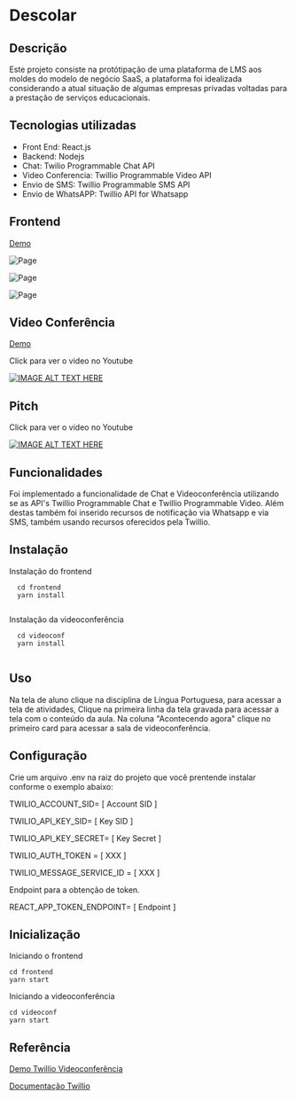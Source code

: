 # Descolar

## Descrição

Este projeto consiste na protótipação de uma plataforma de LMS aos moldes do modelo de negócio SaaS, a plataforma foi idealizada considerando a atual situação de algumas empresas privadas voltadas para a prestação de serviços educacionais.

## Tecnologias utilizadas

- Front End: React.js
- Backend: Nodejs
- Chat: Twilio Programmable Chat API
- Video Conferencia: Twillio Programmable Video API
- Envio de SMS: Twillio Programmable SMS API
- Envio de WhatsAPP: Twillio API for Whatsapp
   
## Frontend

[Demo](https://serene-bayou-33949.herokuapp.com/)

![Page](https://firebasestorage.googleapis.com/v0/b/github-f7e0a.appspot.com/o/Captura%20de%20tela%20de%202020-05-04%2021-37-28.png?alt=media&token=32107b65-ab96-4d0c-8d9d-ed79e0800c9b)

![Page](https://firebasestorage.googleapis.com/v0/b/github-f7e0a.appspot.com/o/Captura%20de%20tela%20de%202020-05-04%2021-42-33.png?alt=media&token=0160b732-a8e6-4f96-a2ab-f716d75af19e)

![Page](https://firebasestorage.googleapis.com/v0/b/github-f7e0a.appspot.com/o/Captura%20de%20tela%20de%202020-05-04%2021-44-16.png?alt=media&token=a05ebca3-206e-4129-a1ca-da31d9bff71a)

## Video Conferência

[Demo](https://megahacksebrae.herokuapp.com/quickstart/)

Click para ver o video no Youtube

[![IMAGE ALT TEXT HERE](https://img.youtube.com/vi/qAFYUroMWwg/maxresdefault.jpg)](https://www.youtube.com/watch?v=qAFYUroMWwg)

## Pitch

Click para ver o video no Youtube

[![IMAGE ALT TEXT HERE](https://img.youtube.com/vi/lhqKjwIYgHE/maxresdefault.jpg)](https://www.youtube.com/watch?v=lhqKjwIYgHE)




## Funcionalidades 

Foi implementado a funcionalidade de Chat e Videoconferência utilizando se as API's Twillio Programmable Chat e Twillio Programmable  Video.  Além destas também foi inserido recursos de notificação via Whatsapp e via SMS, também usando recursos oferecidos pela Twillio.

## Instalação 

Instalação do frontend

```
  cd frontend 
  yarn install
  
 ```
 
 Instalação da videoconferência
 ```
   cd videoconf 
   yarn install
   
 ```
 ## Uso
 
Na tela de aluno clique na disciplina de Língua Portuguesa, para acessar a tela de atividades, Clique na primeira linha da tela gravada para acessar a tela com o conteúdo da aula. Na coluna "Acontecendo agora" clique no primeiro card para acessar a sala de videoconferência.
 
 
 ## Configuração
 
 Crie um arquivo .env na raiz do projeto que você prentende instalar conforme o exemplo abaixo:
 
  TWILIO_ACCOUNT_SID= [ Account SID ]
  
  TWILIO_API_KEY_SID= [ Key SID ]
  
  TWILIO_API_KEY_SECRET= [ Key Secret ]
  
  TWILIO_AUTH_TOKEN = [ XXX ]
  
  TWILIO_MESSAGE_SERVICE_ID = [ XXX ]
  
  
  Endpoint para a obtenção de token.
  
  
  REACT_APP_TOKEN_ENDPOINT= [ Endpoint ]
  
 ## Inicialização
 
 Iniciando o frontend
 ``` 
 cd frontend 
 yarn start
 
 ```
 Iniciando a videoconferência
 ``` 
 cd videoconf 
 yarn start
 
 ```
  
 ## Referência 
 
 [Demo Twillio Videoconferência](https://github.com/twilio/video-quickstart-js)
 
 [Documentação Twillio](https://www.twilio.com/docs/api?filter-product=ip-messaging&filter-product=video)
 
 
 
   
